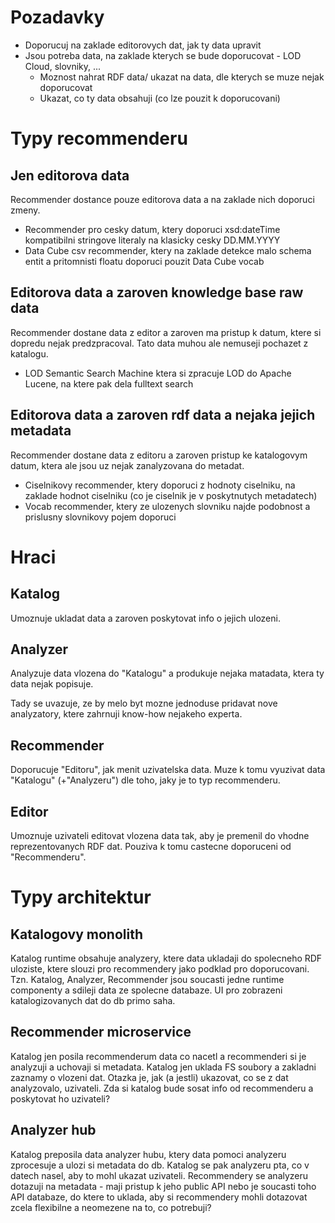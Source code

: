 # Pozadavky

-   Doporucuj na zaklade editorovych dat, jak ty data upravit
-   Jsou potreba data, na zaklade kterych se bude doporucovat - LOD Cloud, slovniky, ...
    -   Moznost nahrat RDF data/ ukazat na data, dle kterych se muze nejak doporucovat
    -   Ukazat, co ty data obsahuji (co lze pouzit k doporucovani)

# Typy recommenderu

## Jen editorova data

Recommender dostance pouze editorova data a na zaklade nich doporuci zmeny.

-   Recommender pro cesky datum, ktery doporuci xsd:dateTime kompatibilni stringove literaly na klasicky cesky DD.MM.YYYY
-   Data Cube csv recommender, ktery na zaklade detekce malo schema entit a pritomnisti floatu doporuci pouzit Data Cube vocab

## Editorova data a zaroven knowledge base raw data

Recommender dostane data z editor a zaroven ma pristup k datum, ktere si dopredu nejak predzpracoval. Tato data muhou ale nemuseji pochazet z katalogu.

-   LOD Semantic Search Machine ktera si zpracuje LOD do Apache Lucene, na ktere pak dela fulltext search

## Editorova data a zaroven rdf data a nejaka jejich metadata

Recommender dostane data z editoru a zaroven pristup ke katalogovym datum, ktera ale jsou uz nejak zanalyzovana do metadat.

-   Ciselnikovy recommender, ktery doporuci z hodnoty ciselniku, na zaklade hodnot ciselniku (co je ciselnik je v poskytnutych metadatech)
-   Vocab recommender, ktery ze ulozenych slovniku najde podobnost a prislusny slovnikovy pojem doporuci

# Hraci

## Katalog

Umoznuje ukladat data a zaroven poskytovat info o jejich ulozeni.

## Analyzer

Analyzuje data vlozena do "Katalogu" a produkuje nejaka matadata, ktera ty data nejak popisuje.

Tady se uvazuje, ze by melo byt mozne jednoduse pridavat nove analyzatory, ktere zahrnuji know-how nejakeho experta.

## Recommender

Doporucuje "Editoru", jak menit uzivatelska data. Muze k tomu vyuzivat data "Katalogu" (+"Analyzeru") dle toho, jaky je to typ recommenderu.

## Editor

Umoznuje uzivateli editovat vlozena data tak, aby je premenil do vhodne reprezentovanych RDF dat. Pouziva k tomu castecne doporuceni od "Recommenderu".

# Typy architektur

## Katalogovy monolith

Katalog runtime obsahuje analyzery, ktere data ukladaji do spolecneho RDF uloziste, ktere slouzi pro recommendery jako podklad pro doporucovani. Tzn. Katalog, Analyzer, Recommender jsou soucasti jedne runtime componenty a sdileji data ze spolecne databaze. UI pro zobrazeni katalogizovanych dat do db primo saha.

## Recommender microservice

Katalog jen posila recommenderum data co nacetl a recommenderi si je analyzuji a uchovaji si metadata. Katalog jen uklada FS soubory a zakladni zaznamy o vlozeni dat. Otazka je, jak (a jestli) ukazovat, co se z dat analyzovalo, uzivateli. Zda si katalog bude sosat info od recommenderu a poskytovat ho uzivateli?

## Analyzer hub

Katalog preposila data analyzer hubu, ktery data pomoci analyzeru zprocesuje a ulozi si metadata do db. Katalog se pak analyzeru pta, co v datech nasel, aby to mohl ukazat uzivateli. Recommendery se analyzeru dotazuji na metadata - maji pristup k jeho public API nebo je soucasti toho API databaze, do ktere to uklada, aby si recommendery mohli dotazovat zcela flexibilne a neomezene na to, co potrebuji?
